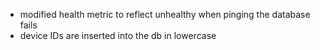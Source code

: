  - modified health metric to reflect unhealthy when pinging the database fails
 - device IDs are inserted into the db in lowercase
